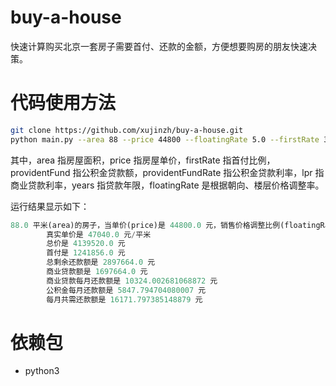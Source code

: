 # buy-a-house
快速计算购买北京一套房子需要首付、还款的金额，方便想要购房的朋友快速决策。

# 代码使用方法
```bash
git clone https://github.com/xujinzh/buy-a-house.git
python main.py --area 88 --price 44800 --floatingRate 5.0 --firstRate 30 --providentFund 1200000 --providentFundRate 3.25 --lpr 5.4 --years 25
```



其中，area 指房屋面积，price 指房屋单价，firstRate 指首付比例，providentFund 指公积金贷款额，providentFundRate 指公积金贷款利率，lpr 指商业贷款利率，years 指贷款年限，floatingRate 是根据朝向、楼层价格调整率。

运行结果显示如下：
```python
88.0 平米(area)的房子，当单价(price)是 44800.0 元，销售价格调整比例(floatingRate)是 5.0%，首付比例(firstRate)是 30.0%，公积金最高贷款额度(providentFund)是 1200000.0 元，公积金贷款利率(providentFundRate)是 3.25%，当期 LPR(lpr) 是 5.4%，贷款年限是 25 年(years)时：
        真实单价是 47040.0 元/平米
        总价是 4139520.0 元
        首付是 1241856.0 元
        总剩余还款额是 2897664.0 元
        商业贷款额是 1697664.0 元
        商业贷款每月还款额是 10324.002681068872 元
        公积金每月还款额是 5847.794704080007 元
        每月共需还款额是 16171.797385148879 元
```

# 依赖包
- python3